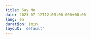 ```yaml
---
title: Say No
date: 2023-07-12T12:00:00.000+08:00
lang: en
duration: 1min
layout: 'default'
---
```


<Title />

Ability is a good thing, especially when you are wronged, you have the right to **say no**.
